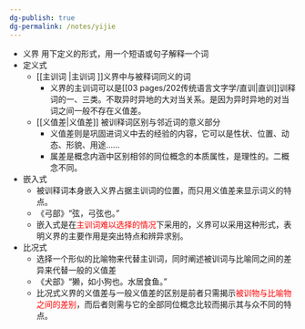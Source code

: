 ```yaml
---
dg-publish: true
dg-permalink: /notes/yijie
---
```

- 义界 用下定义的形式，用一个短语或句子解释一个词
- 定义式
	- [[主训词 \|主训词 ]]义界中与被释词同义的词
		- 义界的主训词可以是[[03 pages/202传统语言文字学/直训\|直训]]训释词的一、三类。不取异时异地的大对当关系。是因为异时异地的对当词之间一般不存在义值差。
	- [[义值差\|义值差]] 被训释词区别与邻近词的意义部分
		- 义值差则是巩固进词义中去的经验的内容，它可以是性状、位置、动态、形貌、用途……
		- 属差是概念内涵中区别相邻的同位概念的本质属性，是理性的。二概念不同。
- 嵌入式
	- 被训释词本身嵌入义界占据主训词的位置，而只用义值差来显示词义的特点。
	- 《弓部》“弦，弓弦也。”
	- 嵌入式是在<font color=red>主训词难以选择的情况</font>下采用的，义界可以采用这种形式，表明义界的主要作用是突出特点和辨异求别。
- 比况式
	- 选择一个形似的比喻物来代替主训词，同时阐述被训词与比喻同之间的差异来代替一般的义值差
	- 《犬部》“獭，如小狗也。水居食鱼。”
	- 比况式义界的义值差与一般义值差的区别是前者只需揭示<font color=red>被训物与比喻物之间的差别</font>，而后者则需与它的全部同位概念比较而揭示其与众不同的特点。